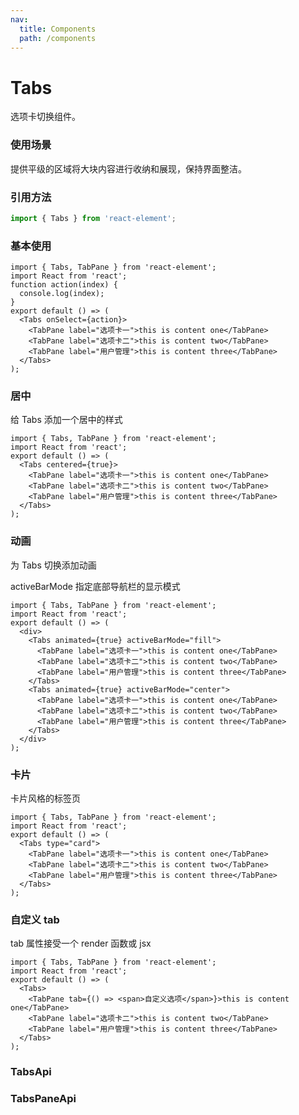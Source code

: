 ```yaml
---
nav:
  title: Components
  path: /components
---
```


# Tabs

选项卡切换组件。

### 使用场景

提供平级的区域将大块内容进行收纳和展现，保持界面整洁。

### 引用方法

```ts
import { Tabs } from 'react-element';
```

### 基本使用

```tsx
import { Tabs, TabPane } from 'react-element';
import React from 'react';
function action(index) {
  console.log(index);
}
export default () => (
  <Tabs onSelect={action}>
    <TabPane label="选项卡一">this is content one</TabPane>
    <TabPane label="选项卡二">this is content two</TabPane>
    <TabPane label="用户管理">this is content three</TabPane>
  </Tabs>
);
```

### 居中

给 Tabs 添加一个居中的样式

```tsx
import { Tabs, TabPane } from 'react-element';
import React from 'react';
export default () => (
  <Tabs centered={true}>
    <TabPane label="选项卡一">this is content one</TabPane>
    <TabPane label="选项卡二">this is content two</TabPane>
    <TabPane label="用户管理">this is content three</TabPane>
  </Tabs>
);
```

### 动画

为 Tabs 切换添加动画

activeBarMode 指定底部导航栏的显示模式

```tsx
import { Tabs, TabPane } from 'react-element';
import React from 'react';
export default () => (
  <div>
    <Tabs animated={true} activeBarMode="fill">
      <TabPane label="选项卡一">this is content one</TabPane>
      <TabPane label="选项卡二">this is content two</TabPane>
      <TabPane label="用户管理">this is content three</TabPane>
    </Tabs>
    <Tabs animated={true} activeBarMode="center">
      <TabPane label="选项卡一">this is content one</TabPane>
      <TabPane label="选项卡二">this is content two</TabPane>
      <TabPane label="用户管理">this is content three</TabPane>
    </Tabs>
  </div>
);
```

### 卡片

卡片风格的标签页

```tsx
import { Tabs, TabPane } from 'react-element';
import React from 'react';
export default () => (
  <Tabs type="card">
    <TabPane label="选项卡一">this is content one</TabPane>
    <TabPane label="选项卡二">this is content two</TabPane>
    <TabPane label="用户管理">this is content three</TabPane>
  </Tabs>
);
```

### 自定义 tab

tab 属性接受一个 render 函数或 jsx

```tsx
import { Tabs, TabPane } from 'react-element';
import React from 'react';
export default () => (
  <Tabs>
    <TabPane tab={() => <span>自定义选项</span>}>this is content one</TabPane>
    <TabPane label="选项卡二">this is content two</TabPane>
    <TabPane label="用户管理">this is content three</TabPane>
  </Tabs>
);
```

### TabsApi

<API hideTitle exports='["default"]' src="./Api.tsx"><API>

### TabsPaneApi

<API hideTitle  exports='["default"]' src="./tab-pane.tsx"><API>
